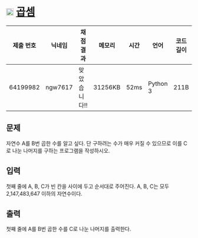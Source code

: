 # <img width="20px"  src="https://d2gd6pc034wcta.cloudfront.net/tier/10.svg" class="solvedac-tier"> [곱셈](https://www.acmicpc.net/problem/1629) 

| 제출 번호 | 닉네임 | 채점 결과 | 메모리 | 시간 | 언어 | 코드 길이 |
|---|---|---|---|---|---|---|
|64199982|ngw7617|맞았습니다!! |31256KB|52ms|Python 3|211B|

## 문제
<p>자연수 A를 B번 곱한 수를 알고 싶다. 단 구하려는 수가 매우 커질 수 있으므로 이를 C로 나눈 나머지를 구하는 프로그램을 작성하시오.</p>

## 입력
<p>첫째 줄에 A, B, C가 빈 칸을 사이에 두고 순서대로 주어진다. A, B, C는 모두 2,147,483,647 이하의 자연수이다.</p>

## 출력
<p>첫째 줄에 A를 B번 곱한 수를 C로 나눈 나머지를 출력한다.</p>

